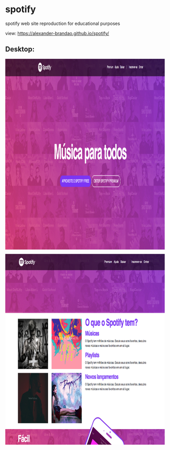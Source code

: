 # spotify
spotify web site reproduction for educational purposes

view: https://alexander-brandao.github.io/spotify/

## Desktop:
<p> 
<img align="center" width="750" height="600" src="https://raw.githubusercontent.com/alexander-brandao/spotify/main/imagens/desktop1.png"
</p>
  
<p> 
<img align="center" width="750" height="600" src="https://raw.githubusercontent.com/alexander-brandao/spotify/main/imagens/desktop2.png"
</p>
